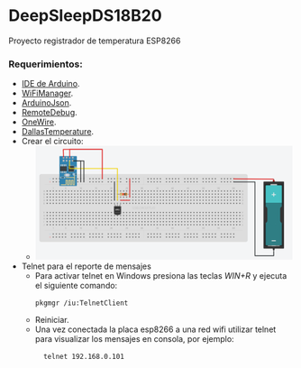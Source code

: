 # DeepSleepDS18B20

Proyecto registrador de temperatura ESP8266

### Requerimientos:

 * [IDE de Arduino](https://www.arduino.cc/en/Main/Software).
 * [WiFiManager](https://github.com/tzapu/WiFiManager).
 * [ArduinoJson](https://github.com/bblanchon/ArduinoJson).
 * [RemoteDebug](https://github.com/JoaoLopesF/ESP8266-RemoteDebug-Telnet).
 * [OneWire](https://github.com/PaulStoffregen/OneWire).
 * [DallasTemperature](Arduino-Temperature-Control-Library).
 * Crear el circuito:
   * ![prototipo1](circuit1.png)
 * Telnet para el reporte de mensajes
   * Para activar telnet en Windows presiona las teclas *WIN+R* y ejecuta el siguiente comando:
      ```
      pkgmgr /iu:TelnetClient
      ```
   * Reiniciar.
   * Una vez conectada la placa esp8266 a una red wifi utilizar telnet para visualizar los mensajes en consola, por ejemplo:
      ```
        telnet 192.168.0.101
      ```

